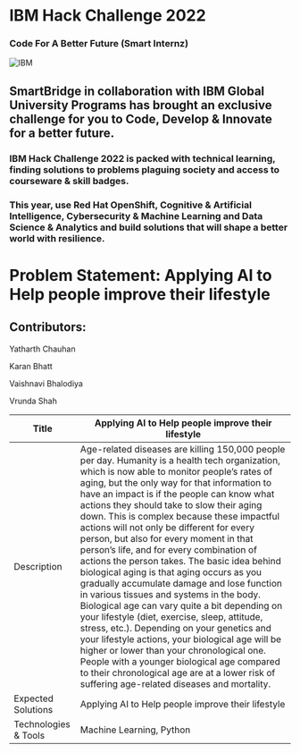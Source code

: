 # IBM Hack Challenge 2022
### Code For A Better Future (Smart Internz)




![IBM](https://user-images.githubusercontent.com/75237577/195991760-15bb7d65-2d10-4663-825a-a6fd6f47a2cd.png)

## SmartBridge in collaboration with IBM Global University Programs has brought an exclusive challenge for you to Code, Develop & Innovate for a better future. 

### IBM Hack Challenge 2022 is packed with technical learning, finding solutions to problems plaguing society and access to courseware & skill badges.

### This year, use Red Hat OpenShift, Cognitive & Artificial Intelligence, Cybersecurity & Machine Learning and Data Science & Analytics and build solutions that will shape a better world with resilience.

# Problem Statement: Applying AI to Help people improve their lifestyle

## Contributors:

Yatharth Chauhan

Karan Bhatt

Vaishnavi Bhalodiya

Vrunda Shah



| Title                                   | Applying AI to Help people improve their lifestyle                             |
| -----------                             | ---------------------------------------------- |
| Description                  | Age-related diseases are killing 150,000 people per day. Humanity is a health tech organization, which is now able to monitor people’s rates of aging, but the only way for that information to have an impact is if the people can know what actions they should take to slow their aging down. This is complex because these impactful actions will not only be different for every person, but also for every moment in that person’s life, and for every combination of actions the person takes. The basic idea behind biological aging is that aging occurs as you gradually accumulate damage and lose function in various tissues and systems in the body. Biological age can vary quite a bit depending on your lifestyle (diet, exercise, sleep, attitude, stress, etc.). Depending on your genetics and your lifestyle actions, your biological age will be higher or lower than your chronological one. People with a younger biological age compared to their chronological age are at a lower risk of suffering age-related diseases and mortality.                  |
| Expected Solutions                        | Applying AI to Help people improve their lifestyle |
| Technologies & Tools                      | Machine Learning, Python |
